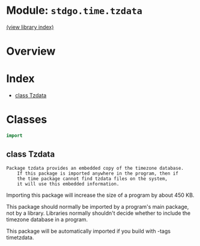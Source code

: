 # Module: `stdgo.time.tzdata`

[(view library index)](../../stdgo.md)


# Overview


# Index


- [class Tzdata](<#class-tzdata>)

# Classes


```haxe
import
```


## class Tzdata


```
Package tzdata provides an embedded copy of the timezone database.
    If this package is imported anywhere in the program, then if
    the time package cannot find tzdata files on the system,
    it will use this embedded information.
```

Importing this package will increase the size of a program by about
450 KB.  


This package should normally be imported by a program's main package,
not by a library. Libraries normally shouldn't decide whether to
include the timezone database in a program.  


This package will be automatically imported if you build with
\-tags timetzdata.  

